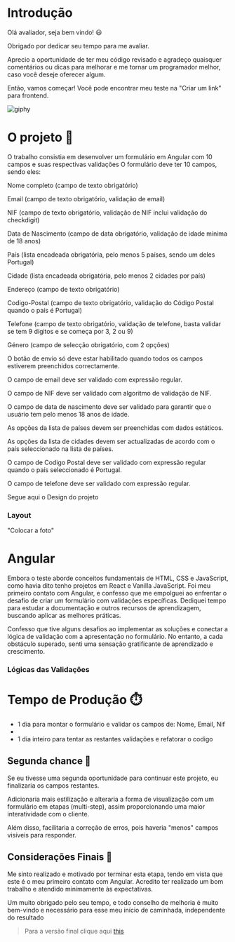 



# Introdução 

Olá avaliador, seja bem vindo! :smiley:

 Obrigado por dedicar seu tempo para me avaliar.

 Aprecio a oportunidade de ter meu código revisado e agradeço quaisquer comentários ou dicas para melhorar e me tornar um programador melhor, caso você deseje oferecer algum.

Então, vamos começar! Você pode encontrar meu teste na "Criar um link" para  frontend.

  ![giphy](https://github.com/luizleo2/FormTest/assets/65710857/ac85ee42-cd9f-4164-8986-903bd333459c)



# O projeto 🎯

O trabalho consistia em desenvolver um formulário em Angular com 10 campos e suas respectivas validações
O formulário deve ter 10 campos, sendo eles:

 Nome completo (campo de texto obrigatório)

 Email (campo de texto obrigatório, validação de email)

 NIF (campo de texto obrigatório, validação de NIF inclui validação do checkdigit)

 Data de Nascimento (campo de data obrigatório, validação de idade mínima de 18 anos)

 País (lista encadeada obrigatória, pelo menos 5 países, sendo um deles Portugal)

 Cidade (lista encadeada obrigatória, pelo menos 2 cidades por país)

 Endereço (campo de texto obrigatório)

 Codigo-Postal (campo de texto obrigatório, validação do Código Postal quando o país é Portugal)

 Telefone (campo de texto obrigatório, validação de telefone, basta validar se tem 9 dígitos e se começa por 3, 2 ou 9)

 Género (campo de selecção obrigatório, com 2 opções)

 O botão de envio só deve estar habilitado quando todos os campos estiverem preenchidos correctamente.

 O campo de email deve ser validado com expressão regular.

 O campo de NIF deve ser validado com algoritmo de validação de NIF.

 O campo de data de nascimento deve ser validado para garantir que o usuário tem pelo menos 18 anos de idade.

 As opções da lista de países devem ser preenchidas com dados estáticos.

 As opções da lista de cidades devem ser actualizadas de acordo com o país seleccionado na lista de países.

 O campo de Codigo Postal deve ser validado com expressão regular quando o país seleccionado é Portugal.

 O campo de telefone deve ser validado com expressão regular.

Segue aqui o Design do projeto 

### Layout

"Colocar a foto"


# Angular 

Embora o teste aborde conceitos fundamentais de HTML, CSS e JavaScript, como havia dito tenho projetos em React e Vanilla JavaScript. 
Foi meu primeiro contato com Angular, e confesso que me empolguei ao enfrentar o desafio de criar um formulário com validações específicas. Dediquei tempo para estudar a documentação e outros recursos de aprendizagem, buscando aplicar as melhores práticas.

Confesso que tive alguns desafios ao implementar as soluções e conectar a lógica de validação com a apresentação no formulário. No entanto, a cada obstáculo superado, senti uma sensação gratificante de aprendizado e crescimento.

### Lógicas das Validações 




# Tempo de Produção ⏱️

- 1 dia para montar o formulário e validar os campos de: Nome, Email, Nif
- 
- 1 dia inteiro para tentar as restantes validações e refatorar o codigo 


## Segunda chance 🥈

Se eu tivesse uma segunda oportunidade para continuar este projeto, eu finalizaria os campos restantes. 

Adicionaria mais estilização e alteraria a forma de visualização com um formulário em etapas (multi-step),
assim proporcionando uma maior interatividade com o cliente.

Além disso, facilitaria a correção de erros, 
pois haveria "menos" campos visíveis para responder.


## Considerações Finais :floppy_disk:

Me sinto realizado e motivado por terminar esta etapa, tendo em vista que este é o meu primeiro contato com Angular. 
Acredito ter realizado um bom trabalho e atendido minimamente às expectativas.

Um muito obrigado pelo seu tempo, e todo conselho de melhoria é muito bem-vindo e necessário para esse meu início de caminhada, independente do resultado

> Para a versão final clique aqui [this](https://form-test-six-sigma.vercel.app/)


